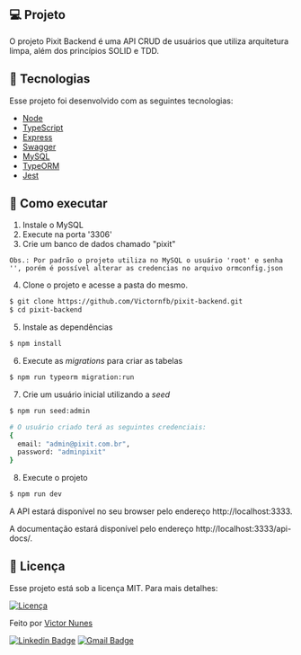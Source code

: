 ## 💻 Projeto

O projeto Pixit Backend é uma API CRUD de usuários que utiliza arquitetura limpa, além dos princípios SOLID e TDD.

## 🧪 Tecnologias

Esse projeto foi desenvolvido com as seguintes tecnologias:

- [Node](https://nodejs.org/en/)
- [TypeScript](https://www.typescriptlang.org/)
- [Express](https://expressjs.com/pt-br/)
- [Swagger](https://swagger.io/)
- [MySQL](https://www.mysql.com/)
- [TypeORM](https://typeorm.io/)
- [Jest](https://jestjs.io/)

## 🚀 Como executar

1. Instale o MySQL
2. Execute na porta '3306'
3. Crie um banco de dados chamado "pixit"

`Obs.: Por padrão o projeto utiliza no MySQL o usuário 'root' e senha '', porém é possível alterar as credencias no arquivo ormconfig.json`

4. Clone o projeto e acesse a pasta do mesmo.

```bash
$ git clone https://github.com/Victornfb/pixit-backend.git
$ cd pixit-backend
```

5. Instale as dependências

```bash
$ npm install
```

6. Execute as *migrations* para criar as tabelas

```bash
$ npm run typeorm migration:run
```

7. Crie um usuário inicial utilizando a *seed*

```bash
$ npm run seed:admin

# O usuário criado terá as seguintes credenciais:
{
  email: "admin@pixit.com.br",
  password: "adminpixit"
}
```

8. Execute o projeto

```bash
$ npm run dev
```

A API estará disponível no seu browser pelo endereço http://localhost:3333.

A documentação estará disponível pelo endereço http://localhost:3333/api-docs/.

## 📝 Licença

Esse projeto está sob a licença MIT. Para mais detalhes:

<a href="https://opensource.org/licenses/MIT" target="_blank"><img alt="Licença" src="https://img.shields.io/badge/license-MIT-0a66c2?style=flat-square"></a>

Feito por [Victor Nunes](https://victornfb.com.br/)

[![Linkedin Badge](https://img.shields.io/badge/-Victor%20Nunes-0a66c2?style=flat-square&logo=Linkedin&logoColor=white&link=https://www.linkedin.com/in/victornfb/)](https://www.linkedin.com/in/victornfb/)
[![Gmail Badge](https://img.shields.io/badge/-victornfb@outlook.com-ea4435?style=flat-square&logo=Gmail&logoColor=white&link=mailto:victornfb@outlook.com)](mailto:victornfb@outlook.com)
